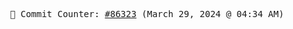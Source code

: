 <p align="center">
    <samp>
        📮 Commit Counter: <a href="https://github.com/Javascript-void0/Javascript-void0/commits/main">#86323</a> (March 29, 2024 @ 04:34 AM)
    </samp>
</p>